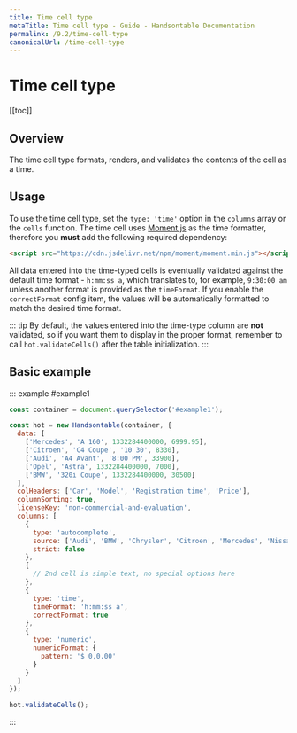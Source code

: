 ```yaml
---
title: Time cell type
metaTitle: Time cell type - Guide - Handsontable Documentation
permalink: /9.2/time-cell-type
canonicalUrl: /time-cell-type
---
```


# Time cell type

[[toc]]

## Overview
The time cell type formats, renders, and validates the contents of the cell as a time.

## Usage
To use the time cell type, set the `type: 'time'` option in the `columns` array or the `cells` function.
The time cell uses [Moment.js](https://github.com/moment/moment) as the time formatter, therefore you **must** add the following required dependency:

```html
<script src="https://cdn.jsdelivr.net/npm/moment/moment.min.js"></script>
```

All data entered into the time-typed cells is eventually validated against the default time format - `h:mm:ss a`, which translates to, for example, `9:30:00 am` unless another format is provided as the `timeFormat`.
If you enable the `correctFormat` config item, the values will be automatically formatted to match the desired time format.

::: tip
By default, the values entered into the time-type column are **not** validated, so if you want them to display in the proper format, remember to call `hot.validateCells()` after the table initialization.
:::

## Basic example

::: example #example1
```js
const container = document.querySelector('#example1');

const hot = new Handsontable(container, {
  data: [
    ['Mercedes', 'A 160', 1332284400000, 6999.95],
    ['Citroen', 'C4 Coupe', '10 30', 8330],
    ['Audi', 'A4 Avant', '8:00 PM', 33900],
    ['Opel', 'Astra', 1332284400000, 7000],
    ['BMW', '320i Coupe', 1332284400000, 30500]
  ],
  colHeaders: ['Car', 'Model', 'Registration time', 'Price'],
  columnSorting: true,
  licenseKey: 'non-commercial-and-evaluation',
  columns: [
    {
      type: 'autocomplete',
      source: ['Audi', 'BMW', 'Chrysler', 'Citroen', 'Mercedes', 'Nissan', 'Opel', 'Suzuki', 'Toyota', 'Volvo'],
      strict: false
    },
    {
      // 2nd cell is simple text, no special options here
    },
    {
      type: 'time',
      timeFormat: 'h:mm:ss a',
      correctFormat: true
    },
    {
      type: 'numeric',
      numericFormat: {
        pattern: '$ 0,0.00'
      }
    }
  ]
});

hot.validateCells();
```
:::
